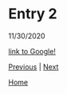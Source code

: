 # Entry 2
11/30/2020

[link to Google!](http://google.com)

[Previous](entry01.md) | [Next](entry03.md)

[Home](../README.md)
